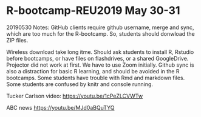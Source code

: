 # R-bootcamp-REU2019 May 30-31

20190530 Notes:
 GitHub clients require github username, merge and sync, which are too much for the R-bootcamp. So, students should donwload the ZIP files. 

Wireless download take long itme. Should ask students to install R, Rstudio before bootcamps, or have files on flashdrives, or a shared GoogleDrive. Projector did not work at first. We have to use Zoom initially. Github sync is also a distraction for basic R learning, and should be avoided in the R bootcamps.
Some students have trouble with Rmd and markdown files. Some students are confused by knitr and console running. 

Tucker Carlson video: 
https://youtu.be/1cPeZLCVWTw

ABC news
https://youtu.be/MJd0aBQuTYQ
